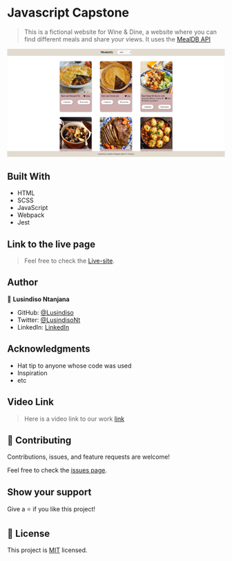 # Javascript Capstone

> This is a fictional website for Wine & Dine, a website where you can find different meals and share your views. It uses the  [MealDB API](https://www.themealdb.com/api.php)

![screenshot](./screenshot.png)

## Built With

- HTML
- SCSS
- JavaScript
- Webpack
- Jest

## Link to the live page

> Feel free to check the [Live-site](https://lusindiso.github.io/Capstone-Project-JS/).

## Author

👤 **Lusindiso Ntanjana**

- GitHub: [@Lusindiso](https://github.com/Lusindiso)
- Twitter: [@LusindisoNt](https://twitter.com/LusindisoNt)
- LinkedIn: [LinkedIn](https://www.linkedin.com/in/lusindisontanjana/)

## Acknowledgments

- Hat tip to anyone whose code was used
- Inspiration
- etc

## Video Link

> Here is a video link to our work [link](https://drive.google.com/file/d/15LNvD-5TcJutTbQ7SP69JQTDYTssRhOX/view?usp=sharing)


## 🤝 Contributing

Contributions, issues, and feature requests are welcome!

Feel free to check the [issues page](../../issues/).

## Show your support

Give a ⭐️ if you like this project!

## 📝 License

This project is [MIT](./MIT.md) licensed.
